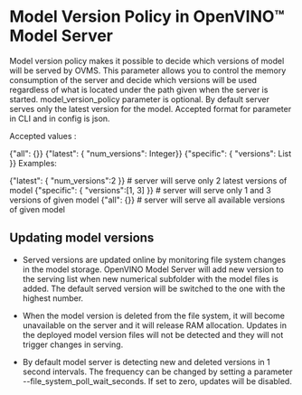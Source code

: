 # Model Version Policy in OpenVINO&trade; Model Server

Model version policy makes it possible to decide which versions of model will be served by OVMS. This parameter allows you to control the memory consumption of the server and decide which versions will be used regardless of what is located under the path given when the server is started. model_version_policy parameter is optional. By default server serves only the latest version for the model. Accepted format for parameter in CLI and in config is json.

Accepted values :

{"all": {}}
{"latest": { "num_versions": Integer}}
{"specific": { "versions": List }}
Examples:

{"latest": { "num_versions":2 }} # server will serve only 2 latest versions of model
{"specific": { "versions":[1, 3] }} # server will serve only 1 and 3 versions of given model
{"all": {}} # server will serve all available versions of given model

## Updating model versions
- Served versions are updated online by monitoring file system changes in the model storage. OpenVINO Model Server will add new version to the serving list when new numerical subfolder with the model files is added. The default served version will be switched to the one with the highest number. 

- When the model version is deleted from the file system, it will become unavailable on the server and it will release RAM allocation. Updates in the deployed model version files will not be detected and they will not trigger changes in serving.

- By default model server is detecting new and deleted versions in 1 second intervals. The frequency can be changed by setting a parameter --file_system_poll_wait_seconds. If set to zero, updates will be disabled.

